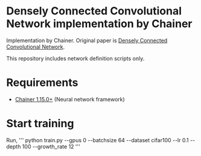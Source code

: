 Densely Connected Convolutional Network implementation by Chainer
========

Implementation by Chainer. Original paper is [Densely Connected Convolutional Network](https://arxiv.org/abs/1608.06993).

This repository includes network definition scripts only.

# Requirements

- [Chainer 1.15.0+](https://github.com/pfnet/chainer) (Neural network framework)

# Start training
Run,
'''
python train.py --gpus 0 --batchsize 64 --dataset cifar100 --lr 0.1 --depth 100 --growth_rate 12
'''
